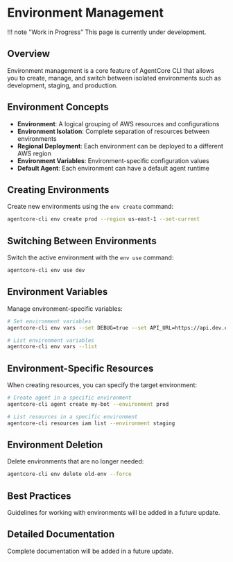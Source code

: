 # Environment Management

!!! note "Work in Progress"
    This page is currently under development.

## Overview

Environment management is a core feature of AgentCore CLI that allows you to create, manage, and switch between isolated environments such as development, staging, and production.

## Environment Concepts

- **Environment**: A logical grouping of AWS resources and configurations
- **Environment Isolation**: Complete separation of resources between environments
- **Regional Deployment**: Each environment can be deployed to a different AWS region
- **Environment Variables**: Environment-specific configuration values
- **Default Agent**: Each environment can have a default agent runtime

## Creating Environments

Create new environments using the `env create` command:

```bash
agentcore-cli env create prod --region us-east-1 --set-current
```

## Switching Between Environments

Switch the active environment with the `env use` command:

```bash
agentcore-cli env use dev
```

## Environment Variables

Manage environment-specific variables:

```bash
# Set environment variables
agentcore-cli env vars --set DEBUG=true --set API_URL=https://api.dev.example.com

# List environment variables
agentcore-cli env vars --list
```

## Environment-Specific Resources

When creating resources, you can specify the target environment:

```bash
# Create agent in a specific environment
agentcore-cli agent create my-bot --environment prod

# List resources in a specific environment
agentcore-cli resources iam list --environment staging
```

## Environment Deletion

Delete environments that are no longer needed:

```bash
agentcore-cli env delete old-env --force
```

## Best Practices

Guidelines for working with environments will be added in a future update.

## Detailed Documentation

Complete documentation will be added in a future update.
